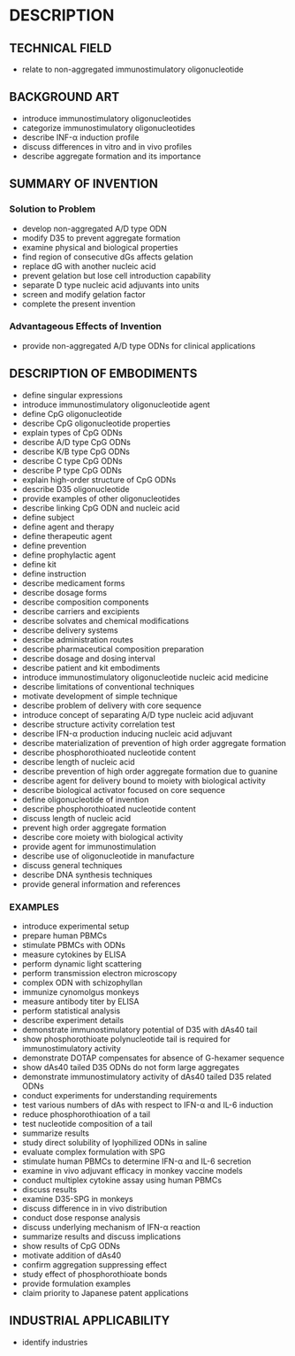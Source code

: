 # DESCRIPTION

## TECHNICAL FIELD

- relate to non-aggregated immunostimulatory oligonucleotide

## BACKGROUND ART

- introduce immunostimulatory oligonucleotides
- categorize immunostimulatory oligonucleotides
- describe INF-α induction profile
- discuss differences in vitro and in vivo profiles
- describe aggregate formation and its importance

## SUMMARY OF INVENTION

### Solution to Problem

- develop non-aggregated A/D type ODN
- modify D35 to prevent aggregate formation
- examine physical and biological properties
- find region of consecutive dGs affects gelation
- replace dG with another nucleic acid
- prevent gelation but lose cell introduction capability
- separate D type nucleic acid adjuvants into units
- screen and modify gelation factor
- complete the present invention

### Advantageous Effects of Invention

- provide non-aggregated A/D type ODNs for clinical applications

## DESCRIPTION OF EMBODIMENTS

- define singular expressions
- introduce immunostimulatory oligonucleotide agent
- define CpG oligonucleotide
- describe CpG oligonucleotide properties
- explain types of CpG ODNs
- describe A/D type CpG ODNs
- describe K/B type CpG ODNs
- describe C type CpG ODNs
- describe P type CpG ODNs
- explain high-order structure of CpG ODNs
- describe D35 oligonucleotide
- provide examples of other oligonucleotides
- describe linking CpG ODN and nucleic acid
- define subject
- define agent and therapy
- define therapeutic agent
- define prevention
- define prophylactic agent
- define kit
- define instruction
- describe medicament forms
- describe dosage forms
- describe composition components
- describe carriers and excipients
- describe solvates and chemical modifications
- describe delivery systems
- describe administration routes
- describe pharmaceutical composition preparation
- describe dosage and dosing interval
- describe patient and kit embodiments
- introduce immunostimulatory oligonucleotide nucleic acid medicine
- describe limitations of conventional techniques
- motivate development of simple technique
- describe problem of delivery with core sequence
- introduce concept of separating A/D type nucleic acid adjuvant
- describe structure activity correlation test
- describe IFN-α production inducing nucleic acid adjuvant
- describe materialization of prevention of high order aggregate formation
- describe phosphorothioated nucleotide content
- describe length of nucleic acid
- describe prevention of high order aggregate formation due to guanine
- describe agent for delivery bound to moiety with biological activity
- describe biological activator focused on core sequence
- define oligonucleotide of invention
- describe phosphorothioated nucleotide content
- discuss length of nucleic acid
- prevent high order aggregate formation
- describe core moiety with biological activity
- provide agent for immunostimulation
- describe use of oligonucleotide in manufacture
- discuss general techniques
- describe DNA synthesis techniques
- provide general information and references

### EXAMPLES

- introduce experimental setup
- prepare human PBMCs
- stimulate PBMCs with ODNs
- measure cytokines by ELISA
- perform dynamic light scattering
- perform transmission electron microscopy
- complex ODN with schizophyllan
- immunize cynomolgus monkeys
- measure antibody titer by ELISA
- perform statistical analysis
- describe experiment details
- demonstrate immunostimulatory potential of D35 with dAs40 tail
- show phosphorothioate polynucleotide tail is required for immunostimulatory activity
- demonstrate DOTAP compensates for absence of G-hexamer sequence
- show dAs40 tailed D35 ODNs do not form large aggregates
- demonstrate immunostimulatory activity of dAs40 tailed D35 related ODNs
- conduct experiments for understanding requirements
- test various numbers of dAs with respect to IFN-α and IL-6 induction
- reduce phosphorothioation of a tail
- test nucleotide composition of a tail
- summarize results
- study direct solubility of lyophilized ODNs in saline
- evaluate complex formulation with SPG
- stimulate human PBMCs to determine IFN-α and IL-6 secretion
- examine in vivo adjuvant efficacy in monkey vaccine models
- conduct multiplex cytokine assay using human PBMCs
- discuss results
- examine D35-SPG in monkeys
- discuss difference in in vivo distribution
- conduct dose response analysis
- discuss underlying mechanism of IFN-α reaction
- summarize results and discuss implications
- show results of CpG ODNs
- motivate addition of dAs40
- confirm aggregation suppressing effect
- study effect of phosphorothioate bonds
- provide formulation examples
- claim priority to Japanese patent applications

## INDUSTRIAL APPLICABILITY

- identify industries

